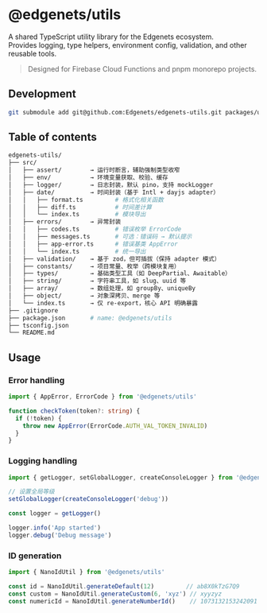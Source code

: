 # @edgenets/utils

A shared TypeScript utility library for the Edgenets ecosystem.  
Provides logging, type helpers, environment config, validation, and other reusable tools.

> Designed for Firebase Cloud Functions and pnpm monorepo projects.

## Development

```bash
git submodule add git@github.com:Edgenets/edgenets-utils.git packages/utils
```

## Table of contents

```bash
edgenets-utils/
├── src/
│   ├── assert/        → 运行时断言，辅助强制类型收窄
│   ├── env/           → 环境变量获取、校验、缓存
│   ├── logger/        → 日志封装，默认 pino，支持 mockLogger
│   ├── date/          → 时间封装（基于 Intl + dayjs adapter）
│   │   ├── format.ts         # 格式化相关函数
│   │   ├── diff.ts           # 时间差计算
│   │   └── index.ts          # 模块导出
│   ├── errors/        → 异常封装
│   │   ├── codes.ts          # 错误枚举 ErrorCode
│   │   ├── messages.ts       # 可选：错误码 → 默认提示
│   │   ├── app-error.ts      # 错误基类 AppError
│   │   └── index.ts          # 统一导出
│   ├── validation/    → 基于 zod，但可插拔（保持 adapter 模式）
│   ├── constants/     → 项目常量、枚举（跨模块复用）
│   ├── types/         → 基础类型工具（如 DeepPartial、Awaitable）
│   ├── string/        → 字符串工具，如 slug、uuid 等
│   ├── array/         → 数组处理，如 groupBy、uniqueBy
│   ├── object/        → 对象深拷贝、merge 等
│   └── index.ts       → 仅 re-export，核心 API 明确暴露
├── .gitignore
├── package.json       # name: @edgenets/utils
├── tsconfig.json
└── README.md
```

## Usage

### Error handling

```typescript
import { AppError, ErrorCode } from '@edgenets/utils'

function checkToken(token?: string) {
  if (!token) {
    throw new AppError(ErrorCode.AUTH_VAL_TOKEN_INVALID)
  }
}
```

### Logging handling

```typescript
import { getLogger, setGlobalLogger, createConsoleLogger } from '@edgenets/utils'

// 设置全局等级
setGlobalLogger(createConsoleLogger('debug'))

const logger = getLogger()

logger.info('App started')
logger.debug('Debug message')
```

### ID generation

```typescript
import { NanoIdUtil } from '@edgenets/utils'

const id = NanoIdUtil.generateDefault(12)         // ab8X0kTzG7Q9
const custom = NanoIdUtil.generateCustom(6, 'xyz') // xyyzyz
const numericId = NanoIdUtil.generateNumberId()    // 1073132153242091
```

